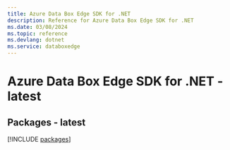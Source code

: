 ```yaml
---
title: Azure Data Box Edge SDK for .NET
description: Reference for Azure Data Box Edge SDK for .NET
ms.date: 03/08/2024
ms.topic: reference
ms.devlang: dotnet
ms.service: databoxedge
---
```

# Azure Data Box Edge SDK for .NET - latest
## Packages - latest
[!INCLUDE [packages](data-box-edge-index.md)]